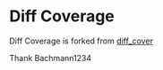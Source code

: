 Diff Coverage
=============

Diff Coverage is forked from [diff_cover](https://github.com/Bachmann1234/diff_cover)

Thank Bachmann1234
